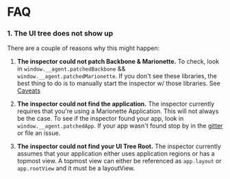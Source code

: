 # FAQ


### 1. The UI tree does not show up

There are a couple of reasons why this might happen:
1. **The inspector could not patch Backbone & Marionette.** To check, look in `window.__agent.patchedBackbone` && `window.__agent.patchedMarionette`. If you don't see these libraries, the best thing to do is to manually start the inspector w/ those libraries. See [Caveats](https://github.com/marionettejs/marionette.inspector#caveats)

2. **The inspector could not find the application.** The inspector currently requires that you're using a Marionette Application. This will not always be the case. To see if the inspector found your app, look in `window.__agent.patchedApp`. If your app wasn't found stop by in the [gitter](https://gitter.im/marionettejs/marionette.inspector) or file an issue.

3. **The inspector could not find your UI Tree Root.** The inspector currently assumes that your application either uses application regions or has a topmost view. A topmost view can either be referenced as `app.layout` or `app.rootView` and it must be a layoutView.
